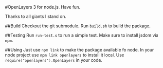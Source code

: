 #OpenLayers 3 for node.js. Have fun.

Thanks to all giants I stand on.

##Build
Checkout the git submodule. Run `build.sh` to build the package.

##Testing
Run `run-test.s` to run a simple test. Make sure to install jsdom via `npm`.

##Using
Just use `npm link` to make the package available fo node. In your node project use `npm link openlayers` to install it local. Use `require("openlayers").OpenLayers` in your code.
